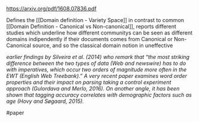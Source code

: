 https://arxiv.org/pdf/1608.07836.pdf

Defines the [[Domain definition - Variety Space]] in contrast to common [[Domain Definition - Canonical vs Non-canonical]], reports different studies which underline how different communitys can be seen as different domains indipendently if their documents comes from Canonical or Non-Canonical source, and so the classical domain notion in uneffective

*earlier findings by Silveira et al. (2014) who remark that “the most striking difference between the two types of data (Web and newswire) has to do with imperatives, which occur two orders of magnitude more often in the EWT (English Web Treebank).” A very recent paper examines word order properties and their impact on parsing taking a control experiment approach (Gulordava and Merlo, 2016). On another angle, it has been shown that tagging accuracy correlates with demographic factors such as age (Hovy and Søgaard, 2015).*

#paper 

